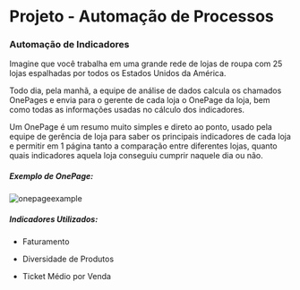 # Projeto - Automação de Processos

### Automação de Indicadores

Imagine que você trabalha em uma grande rede de lojas de roupa com 25 lojas espalhadas por todos os Estados Unidos da América.

Todo dia, pela manhã, a equipe de análise de dados calcula os chamados OnePages e envia para o gerente de cada loja o OnePage da loja, bem como todas as informações usadas no cálculo dos indicadores.

Um OnePage é um resumo muito simples e direto ao ponto, usado pela equipe de gerência de loja para saber os principais indicadores de cada loja e permitir em 1 página tanto a comparação entre diferentes lojas, quanto quais indicadores aquela loja conseguiu cumprir naquele dia ou não.

##### Exemplo de OnePage:

![onepageexample](https://user-images.githubusercontent.com/109686508/216699754-4bc3ed5d-f5be-4d3a-bbc3-0a29d4e946c7.png)

##### Indicadores Utilizados:

- Faturamento

- Diversidade de Produtos

- Ticket Médio por Venda

